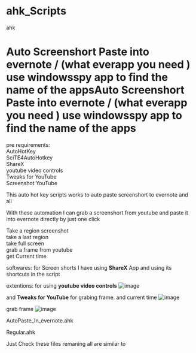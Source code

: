 # ahk_Scripts
ahk 

# Auto Screenshort Paste into evernote / (what everapp you need ) use windowsspy app to find the name of the appsAuto Screenshort Paste into evernote / (what everapp you need ) use windowsspy app to find the name of the apps

pre requirements:</br>
AutoHotKey </br>
SciTE4AutoHotkey</br>
ShareX</br>
youtube video controls</br>
Tweaks for YouTube</br>
Screenshot YouTube</br>




This auto hot key scripts works to auto paste screenshort  to evernote and all 

With these automation I can grab a screenshort from youtube and paste it into evernote directly by just one click

Take a region screenshot </br>
take a last region   </br>
take full screen   </br>
grab a frame from youtube </br>
get Current time </br>

softwares:
for Screen shorts I have using **ShareX** App and using its shortcuts in the script

extentions:
for using **youtube video controls** 
![image](https://user-images.githubusercontent.com/78497776/198719113-86a58e01-6c60-4fe6-b5a5-7e597e66960d.png)



and   **Tweaks for YouTube** for grabing frame. and current time 
![image](https://user-images.githubusercontent.com/78497776/198718795-9215dc68-ab85-4540-af75-27da43be605b.png)

grab frame
![image](https://user-images.githubusercontent.com/78497776/198719019-2f290c89-8120-4e7b-88ac-697b899db09b.png)


AutoPaste_In_evernote.ahk

Regular.ahk

Just Check these files remaning all are similar to 
